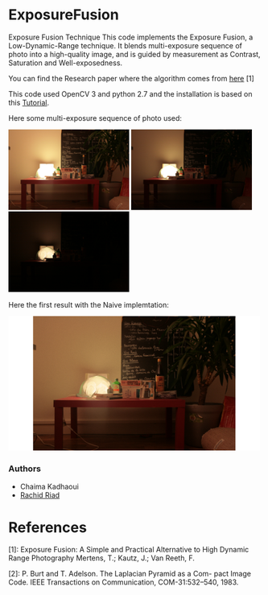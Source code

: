 # ExposureFusion
Exposure Fusion Technique
This code implements the Exposure Fusion, a Low-Dynamic-Range technique. It blends multi-exposure sequence of photo into a high-quality image, and is guided by measurement as Contrast, Saturation and Well-exposedness.

You can find the Research paper where the algorithm comes from [here](https://github.com/Rachine/ExposureFusion/blob/master/exposure_fusion.pdf) [1]

This code used OpenCV 3 and python 2.7 and the installation is based on this [Tutorial](http://www.pyimagesearch.com/2015/06/22/install-opencv-3-0-and-python-2-7-on-ubuntu/).

Here some multi-exposure sequence of photo used:

<img src="/image_set/jpeg/t_0_1" width="240"> <img src="/image_set/jpeg/t_5_1" width="240"> <img src="/image_set/jpeg/t_9_1" width="240">

Here the first result with the Naive implemtation:

<img src="/result_jpeg_naive.png" width="500">

### Authors
 - Chaima Kadhaoui
 - [Rachid Riad](https://rachine.github.io/)


# References
[1]: Exposure Fusion: A Simple and Practical Alternative to High Dynamic Range Photography
Mertens, T.; Kautz, J.; Van Reeth, F.

[2]: P. Burt and T. Adelson. The Laplacian Pyramid as a Com-
pact Image Code. IEEE Transactions on Communication,
COM-31:532–540, 1983.
